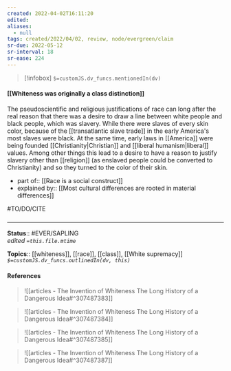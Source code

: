 ```yaml
---
created: 2022-04-02T16:11:20 
edited: 
aliases:
  - null
tags: created/2022/04/02, review, node/evergreen/claim
sr-due: 2022-05-12
sr-interval: 18
sr-ease: 224
---
```

> [!infobox]
`$=customJS.dv_funcs.mentionedIn(dv)`

#### [[Whiteness was originally a class distinction]] 

The pseudoscientific and religious justifications of race can long after the real reason that there was a desire to draw a line between white people and black people, which was slavery. 
While there were slaves of every skin color,
because of the [[transatlantic slave trade]]
in the early America's most slaves were black. 
At the same time,
early laws in [[America]] were being founded [[Christianity|Christian]] and 
[[liberal humanism|liberal]] values. 
Among other things this lead to a desire to have a 
reason to justify slavery other than [[religion]] 
(as enslaved people could be converted to Christianity)
and so they turned to the color of their skin.

- part of:: [[Race is a social construct]]
- explained by:: [[Most cultural differences are rooted in material differences]]

#TO/DO/CITE 

### <hr class="footnote"/>

**Status**:: #EVER/SAPLING  
*edited `=this.file.mtime`*

**Topics**:: [[whiteness]], [[race]], [[class]], [[White supremacy]]
*`$=customJS.dv_funcs.outlinedIn(dv, this)`*

#### References

> ![[articles - The Invention of Whiteness The Long History of a Dangerous Idea#^307487383]]

> ![[articles - The Invention of Whiteness The Long History of a Dangerous Idea#^307487384]]

> ![[articles - The Invention of Whiteness The Long History of a Dangerous Idea#^307487385]]

> ![[articles - The Invention of Whiteness The Long History of a Dangerous Idea#^307487387]]

